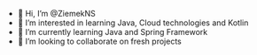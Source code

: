 - 👋 Hi, I’m @ZiemekNS
- 👀 I’m interested in learning Java, Cloud technologies and Kotlin
- 🌱 I’m currently learning Java and Spring Framework
- 💞️ I’m looking to collaborate on fresh projects

<!---
ZiemekNS/ZiemekNS is a ✨ special ✨ repository because its `README.md` (this file) appears on your GitHub profile.
You can click the Preview link to take a look at your changes.
--->
